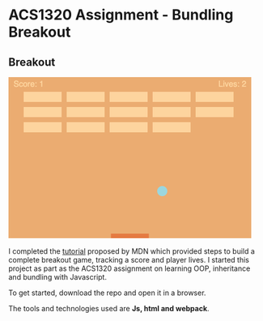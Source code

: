 # ACS1320 Assignment - Bundling Breakout


## Breakout

![a picture of my version of breakout game](breakout.png "Title")

I completed the [tutorial](https://developer.mozilla.org/en-US/docs/Games/Tutorials/2D_Breakout_game_pure_JavaScript) proposed by MDN which provided steps to build a complete breakout game, tracking a score and player lives. I started this project as part as the ACS1320 assignment on learning OOP, inheritance and bundling with Javascript.

To get started, download the repo and open it in a browser. 

The tools and technologies used are  **Js, html and webpack**.

